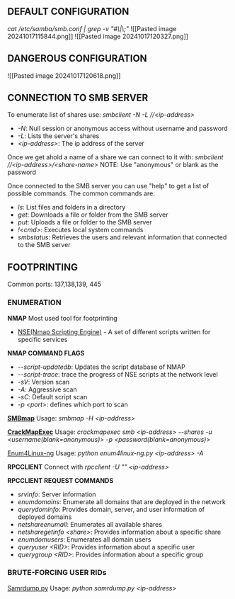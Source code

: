 ## DEFAULT CONFIGURATION
*cat /etc/samba/smb.conf | grep -v "#\\|\\;"*
![[Pasted image 20241017115844.png]]
![[Pasted image 20241017120327.png]]

## DANGEROUS CONFIGURATION
![[Pasted image 20241017120618.png]]

## CONNECTION TO SMB SERVER
To enumerate list of shares use: *smbclient -N -L //\<ip-address\>*
- *-N*: Null session or anonymous access without username and password
- *-L*: Lists the server's shares
- *\<ip-address\>*: The ip address of the server

Once we get ahold a name of a share we can connect to it with: *smbclient //\<ip-address\>/\<share-name\>*
NOTE: Use "anonymous" or blank as the password

Once connected to the SMB server you can use "help" to get a list of possible commands. The common commands are:
- *ls*: List files and folders in a directory
- *get*: Downloads a file or folder from the SMB server
- *put*: Uploads a file or folder to the SMB server
- *!\<cmd\>*: Executes local system commands
- *smbstatus*: Retrieves the users and relevant information that connected to the SMB server

## FOOTPRINTING
Common ports: 137,138,139, 445
### ENUMERATION
**NMAP**
Most used tool for footprinting
- [NSE(Nmap Scripting Engine)](https://nmap.org/book/nse.html) - A set of different scripts written for specific services

**NMAP COMMAND FLAGS**
- *--script-updatedb*: Updates the script database of NMAP
- *--script-trace*: trace the progress of NSE scripts at the network level
- *-sV*: Version scan
- *-A*: Aggressive scan
- *-sC*: Default script scan
- *-p \<port\>*:  defines which port to scan

[**SMBmap**](https://github.com/byt3bl33d3r/CrackMapExec)
Usage:
	*smbmap -H \<ip-address\>*

[**CrackMapExec**](https://github.com/byt3bl33d3r/CrackMapExec)
Usage:
	*crackmapexec smb \<ip-address\> --shares -u \<username(blank=anonymous)\> -p \<password(blank=anonymous)\>*

[Enum4Linux-ng](https://github.com/cddmp/enum4linux-ng)
Usage:
	*python enum4linux-ng.py \<ip-address\> -A*


**RPCCLIENT**
Connect with *rpcclient -U "" \<ip-address\>*

**RPCCLIENT REQUEST COMMANDS**
- *srvinfo*: Server information
- *enumdomains*: Enumerate all domains that are deployed in the network
- *querydominfo*: Provides domain, server, and user information of deployed domains
- *netshareenumall*: Enumerates all available shares
- *netsharegetinfo \<share\>*: Provides information about a specific share
- *enumdomusers*: Enumerates all domain users
- *queryuser \<RID\>*: Provides information about a specific user
- *querygroup \<RID\>*: Provides information about a specific group

### BRUTE-FORCING USER RIDs
[Samrdump.py](https://github.com/SecureAuthCorp/impacket/blob/master/examples/samrdump.py)
Usage:
	*python samrdump.py \<ip-address\>*

